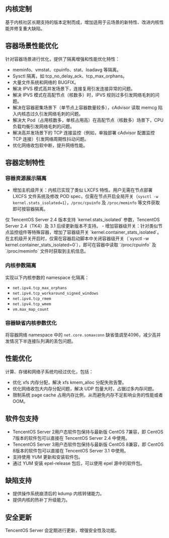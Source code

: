 ## 内核定制
基于内核社区长期支持的版本定制而成，增加适用于云场景的新特性、改进内核性能并修复重大缺陷。

## 容器场景性能优化
针对容器场景进行优化，提供了隔离增强和性能优化特性：
- meminfo、vmstat、cpuinfo、stat、loadavg 等隔离。
- Sysctl 隔离，如 tcp_no_delay_ack、tcp_max_orphans。
- 大量文件系统和网络的 BUGFIX。
- 解决 IPVS 模式高并发场景下，连接复用引发连接异常的问题。
- 解决 IPVS 模式在高配节点（核数多）时，IPVS 规则过多引发网络毛刺的问题。
- 解决在容器密集场景下（单节点上容器数量较多），cAdvisor 读取 memcg 陷入内核态过久引发网络毛刺的问题。
- 解决大 Pod（占用核数多，单核占用高）在高配节点（核数多）场景下，CPU 负载均衡引发网络毛刺的问题。
- 解决高并发场景下的 TCP 连接监控（例如，单独部署 cAdvisor 配置监控 TCP 连接）引发网络周期性抖动问题。
- 优化网络收包软中断，提升网络性能。

## 容器定制特性
### 容器资源展示隔离
- 增加主机级开关：内核已实现了类似 LXCFS 特性。用户无需在节点部署 LXCFS 文件系统及修改 POD spec，仅需在节点开启全局开关（`sysctl -w kernel.stats_isolated=1`），`/proc/cpuinfo` 及 `/proc/meminfo` 等文件获取即可按容器隔离。
<dx-alert infotype="notice" title="">
仅 TencentOS Server 2.4 版本支持 `kernel.stats_isolated` 参数，TencentOS Server 2.4（TK4）及 3.1 后续更新版本不支持。
</dx-alert>
- 增加容器级开关：针对类似节点监控组件等特殊容器，增加了容器级开关 `kernel.container_stats_isolated`。在主机级开关开启时，仅需在容器启动脚本中关闭容器级开关（`sysctl -w kernel.container_stats_isolated=0`），即可在容器中读取 `/proc/cpuinfo` 及 `/proc/meminfo` 文件时获取到主机信息。

### 内核参数隔离
实现以下内核参数的 namespace 化隔离：
- `net.ipv4.tcp_max_orphans`
- `net.ipv4.tcp_workaround_signed_windows`
- `net.ipv4.tcp_rmem`
- `net.ipv4.tcp_wmem`
- `vm.max_map_count`

### 容器缺省内核参数优化
将容器网络 namespace 中的 `net.core.somaxconn` 缺省值调至4096，减少高并发情况下半连接队列满的丢包问题。

## 性能优化
计算、存储和网络子系统均经过优化，包括：
- 优化 xfs 内存分配，解决 xfs kmem_alloc 分配失败告警。
- 优化网络收包大内存分配问题，解决 UDP 包量大时，占据过多内存问题。
- 限制系统 page cache 占用内存比例，从而避免内存不足影响业务的性能或者 OOM。

## 软件包支持
- TencentOS Server 2用户态软件包保持与最新版 CentOS 7兼容，即 CentOS 7版本的软件包可以直接在 TencentOS Server 2.4 中使用。
- TencentOS Server 3用户态软件包保持与最新版 CentOS 8兼容，即 CentOS 8版本的软件包可以直接在 TencentOS Server 3.1 中使用。
- 支持使用 YUM 更新和安装软件包。
- 通过 YUM 安装 epel-release 包后，可以使用 epel 源中的软件包。

## 缺陷支持
- 提供操作系统崩溃后的 kdump 内核转储能力。
- 提供内核的热补丁升级能力。

## 安全更新
TencentOS Server 会定期进行更新，增强安全性及功能。
